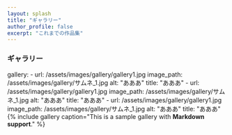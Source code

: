 ```yaml
---
layout: splash
title: "ギャラリー"
author_profile: false
excerpt: "これまでの作品集"
---
```

### ギャラリー

gallery:
    - url: /assets/images/gallery/gallery1.jpg
      image_path: /assets/images/gallery/サムネ_1.jpg
      alt: "あああ"
      title: "あああ"
    - url: /assets/images/gallery/gallery1.jpg
      image_path: /assets/images/gallery/サムネ_1.jpg
      alt: "あああ"
      title: "あああ"
    - url: /assets/images/gallery/gallery1.jpg
      image_path: /assets/images/gallery/サムネ_1.jpg
      alt: "あああ"
      title: "あああ"
{% include gallery caption="This is a sample gallery with **Markdown support**." %}
<!--
## 部活動
### 体育祭

### 文化祭

### 球技大会

### 小金井公園

### 小北の日常

### ○○遠征

## 個人撮影
### 建築物

### 生き物

### 天体
{% include figure image_path="assets/images/personal/astro/P1010293.JPG" alt="オリオン座" caption="オリオン座 自宅にて撮影" %}
### 人物

### 鉄道
{% include figure image_path="assets/images/personal/railway/PC280072.JPG" alt="八王子駅に停車するHD300形機関車" caption="八王子駅に停車するHD300形機関車" %}
-->